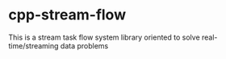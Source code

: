 # cpp-stream-flow
This is a stream task flow system library oriented to solve real-time/streaming data problems  
